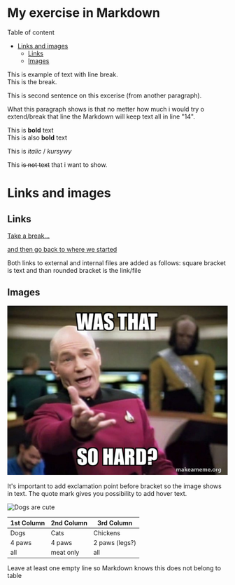 <!-- Example of title -->
My exercise in Markdown<!-- omit in toc -->
===
<!-- Here comes the table of content -->

Table of content

- [Links and images](#links-and-images)
  - [Links](#links)
  - [Images](#images)

<!-- Example of paragraph of text with line break -->

This is example of text with line break.  
This is the break.

This is second sentence on this excerise (from another paragraph).

<!-- Example of another paragraph -->
What this paragraph shows is that no metter how much i would try o extend/break that line the Markdown will keep text all in line "14".
<!-- Example of bold -->
This is **bold** text  
This is also __bold__ text

<!-- Example of italic  -->
This is _italic_ / _kursywy_

<!-- Example of text striketought  -->
This ~~is not text~~ that i want to show.

<!-- Example of headers -->
# Links and images
## Links


<!-- Example of external link -->

[Take a break...](https://www.youtube.com/watch?v=dQw4w9WgXcQ)

<!-- Example of link to another file -->

[and then go back to where we started](Empty.md)

Both links to external and internal files are added as follows: square bracket is text and than rounded bracket is the link/file

## Images

<!-- Example of an image from local file -->

![It is what it is](./Images/was-that-so-6572b19243.jpeg "memes")

It's important to add exclamation point before bracket so the image shows in text. The quote mark gives you possibility to add hover text.

<!-- Example of an image from internet/external links -->

![Dogs are cute](https://picsum.photos/id/237/536/354)

<!-- Example of an image with hover text -->

<!-- Example of equation or inline code -->

<!-- Example of a block of code -->

<!-- Example of code highlighting -->

<!-- Example of quote -->

<!-- Example of bullet list -->

<!-- Example of numbered list -->

<!-- Example of table -->

| 1st Column | 2nd Column | 3rd Column     |
| ---------- | ---------- | -------------- |
| Dogs       | Cats       | Chickens       |
| 4 paws     | 4 paws     | 2 paws (legs?) |
| all        | meat only  | all            |

Leave at least one empty line so Markdown knows this does not belong to table
<!-- Paragraph after table -->
